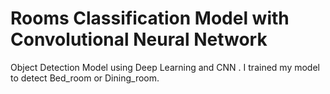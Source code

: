 # Rooms Classification Model with Convolutional Neural Network
Object Detection Model using Deep Learning and CNN . I trained my model to detect Bed_room or Dining_room.
